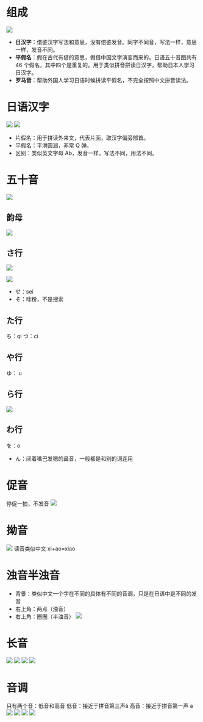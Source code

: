 # 组成
 ![](组成及五十音/image-20231018221717886.png)
- **日汉字**：借鉴汉字写法和意思，没有倍鉴发音。同字不同音，写法一样，意思一样，发音不同。
- **平假名**：假在古代有借的意思，假借中国文字演变而来的。日语五十音图共有 46 个假名，其中四个是重复的。用于类似拼音拼读日汉字，帮助日本人学习日汉字。
- **罗马音**：帮助外国人学习日语时候拼读平假名，不完全按照中文拼音读法。
# 日语汉字
![](组成及五十音/image-20231018221953673.png)
![](组成及五十音/image-20231018222223952.png)
- 片假名：用于拼读外来文，代表片面，取汉字偏旁部首。
- 平假名：平滑圆润，非常 Q 弹。
- 区别：类似英文字母 Ab，发音一样，写法不同，用法不同。
# 五十音
![](组成及五十音/image-20231018224012253.png)

## 韵母
![](组成及五十音/image-20231018222808184.png)

## さ行
![](组成及五十音/image-20231018230522909.png)

![](组成及五十音/image-20231018230723772.png)

- せ：sei
- そ：嗦粉，不是搜索
## た行
ち：qi
つ：ci
## や行
ゆ： u
## ら行
![](组成及五十音/image-20231018232202650.png)


## わ行
を：o

- ん：闭着嘴巴发嗯的鼻音，一般都是和别的词连用
# 促音
停促一拍，不发音
![](组成及五十音/image-20231022235746472.png)

# 拗音
![](组成及五十音/image-20231025210008206.png)
读音类似中文 xi+ao=xiao
# 浊音半浊音
- 背景：类似中文一个字在不同的具体有不同的音调，只是在日语中是不同的发音
- 右上角：两点（浊音）
- 右上角：圈圈（半浊音）
![](组成及五十音/image-20231025211951177.png)
# 长音
![](组成及五十音/image-20231025212635609.png)
![](组成及五十音/image-20231025213129374.png)
![](组成及五十音/image-20231025213526725.png)
![](组成及五十音/image-20231025213842225.png)
# 音调
只有两个音：低音和高音
低音：接近于拼音第三声ǎ
高音：接近于拼音第一声 a
![](组成及五十音/image-20231025214700883.png)
![](组成及五十音/image-20231025215709145.png)
![](组成及五十音/image-20231025215828178.png)
![](组成及五十音/image-20231025224322263.png)
